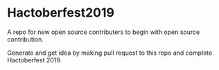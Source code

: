 # Hactoberfest2019
A repo for new open source contributers to begin with open source contribution.

Generate and get idea by making pull request to this repo and complete Hactoberfest 2019.